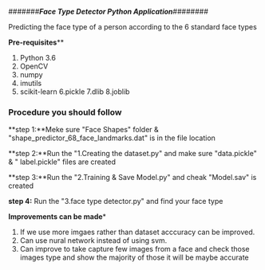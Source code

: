 
#######***Face Type Detector Python Application***########

Predicting the face type of a person according to the 6 standard face types


****Pre-requisites****** 

  1. Python 3.6
  2. OpenCV 
  3. numpy
  4. imutils
  5. scikit-learn
  6.pickle
  7.dlib
  8.joblib


### Procedure you should follow 

  **step 1:**Meke sure  "Face Shapes" folder & "shape_predictor_68_face_landmarks.dat" is in the file location
  
  **step 2:**Run the "1.Creating the dataset.py" and make sure "data.pickle" & " label.pickle" files are created
  
  **step 3:**Run the "2.Training & Save Model.py" and cheak "Model.sav" is created
  
  **step 4:** Run the "3.face type detector.py" and find your face type
 
****Improvements can be made*****

  1. If we use more imgaes rather than  dataset acccuracy can be improved.
  2. Can use nural network instead of using svm.
  3. Can  improve to take capture few images from a face and  check those images  type and show the majority of those it will be maybe accurate
